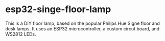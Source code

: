 # esp32-singe-floor-lamp
This is a DIY floor lamp, based on the popular Philips Hue Signe floor and desk lamps. It uses an ESP32 microcontroller, a custom circut board, and WS2812 LEDs.
